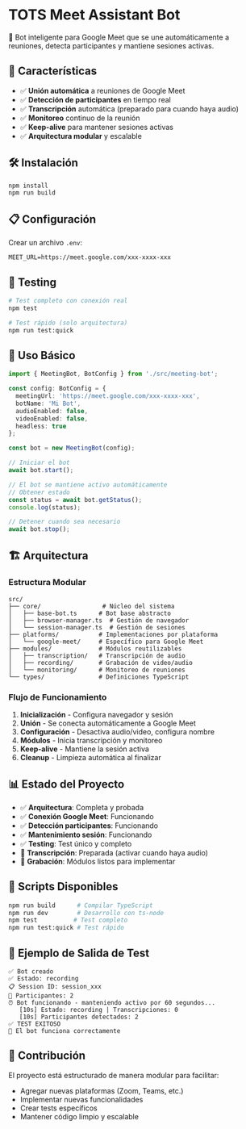 # TOTS Meet Assistant Bot

🤖 Bot inteligente para Google Meet que se une automáticamente a reuniones, detecta participantes y mantiene sesiones activas.

## 🚀 Características

- ✅ **Unión automática** a reuniones de Google Meet
- ✅ **Detección de participantes** en tiempo real
- ✅ **Transcripción** automática (preparado para cuando haya audio)
- ✅ **Monitoreo** continuo de la reunión
- ✅ **Keep-alive** para mantener sesiones activas
- ✅ **Arquitectura modular** y escalable

## 🛠️ Instalación

```bash
npm install
npm run build
```

## 📋 Configuración

Crear un archivo `.env`:

```env
MEET_URL=https://meet.google.com/xxx-xxxx-xxx
```

## 🧪 Testing

```bash
# Test completo con conexión real
npm test

# Test rápido (solo arquitectura)
npm run test:quick
```

## 🎯 Uso Básico

```typescript
import { MeetingBot, BotConfig } from './src/meeting-bot';

const config: BotConfig = {
  meetingUrl: 'https://meet.google.com/xxx-xxxx-xxx',
  botName: 'Mi Bot',
  audioEnabled: false,
  videoEnabled: false,
  headless: true
};

const bot = new MeetingBot(config);

// Iniciar el bot
await bot.start();

// El bot se mantiene activo automáticamente
// Obtener estado
const status = await bot.getStatus();
console.log(status);

// Detener cuando sea necesario
await bot.stop();
```

## 🏗️ Arquitectura

### Estructura Modular

```
src/
├── core/                 # Núcleo del sistema
│   ├── base-bot.ts      # Bot base abstracto
│   ├── browser-manager.ts  # Gestión de navegador
│   └── session-manager.ts  # Gestión de sesiones
├── platforms/           # Implementaciones por plataforma
│   └── google-meet/     # Específico para Google Meet
├── modules/             # Módulos reutilizables
│   ├── transcription/   # Transcripción de audio
│   ├── recording/       # Grabación de video/audio
│   └── monitoring/      # Monitoreo de reuniones
└── types/               # Definiciones TypeScript
```

### Flujo de Funcionamiento

1. **Inicialización** - Configura navegador y sesión
2. **Unión** - Se conecta automáticamente a Google Meet
3. **Configuración** - Desactiva audio/video, configura nombre
4. **Módulos** - Inicia transcripción y monitoreo
5. **Keep-alive** - Mantiene la sesión activa
6. **Cleanup** - Limpieza automática al finalizar

## 📊 Estado del Proyecto

- ✅ **Arquitectura**: Completa y probada
- ✅ **Conexión Google Meet**: Funcionando
- ✅ **Detección participantes**: Funcionando  
- ✅ **Mantenimiento sesión**: Funcionando
- ✅ **Testing**: Test único y completo
- 🔄 **Transcripción**: Preparada (activar cuando haya audio)
- 🔄 **Grabación**: Módulos listos para implementar

## 🔧 Scripts Disponibles

```bash
npm run build      # Compilar TypeScript
npm run dev        # Desarrollo con ts-node
npm test          # Test completo
npm run test:quick # Test rápido
```

## 📝 Ejemplo de Salida de Test

```
✅ Bot creado
✅ Estado: recording
📋 Session ID: session_xxx
👥 Participantes: 2
⏰ Bot funcionando - manteniendo activo por 60 segundos...
   [10s] Estado: recording | Transcripciones: 0
   [10s] Participantes detectados: 2
✅ TEST EXITOSO
🎉 El bot funciona correctamente
```

## 🤝 Contribución

El proyecto está estructurado de manera modular para facilitar:

- Agregar nuevas plataformas (Zoom, Teams, etc.)
- Implementar nuevas funcionalidades
- Crear tests específicos
- Mantener código limpio y escalable
